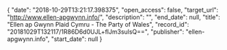 {
  "date": "2018-10-29T13:21:17.398375", 
  "open_access": false, 
  "target_url": "http://www.ellen-apgwynn.info/", 
  "description": "", 
  "end_date": null, 
  "title": "Ellen ap Gwynn Plaid Cymru - The Party of Wales", 
  "record_id": "20181029T132117/1R86D6d0UJL+flJm3sulsQ==", 
  "publisher": "ellen-apgwynn.info", 
  "start_date": null
}

